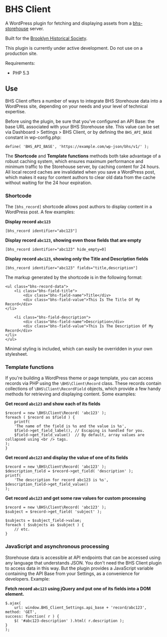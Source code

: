 # BHS Client

A WordPress plugin for fetching and displaying assets from a [bhs-storehouse](https://github.com/boonebgorges/bhs-storehouse) server.

Built for the [Brooklyn Historical Society](brooklynhistory.org).

This plugin is currently under active development. Do not use on a production site.

Requirements:

* PHP 5.3

## Use

BHS Client offers a number of ways to integrate BHS Storehouse data into a WordPress site, depending on your needs and your level of technical expertise.

Before using the plugin, be sure that you've configured an API Base: the base URL associated with your BHS Storehouse site. This value can be set via Dashboard > Settings > BHS Client, or by defining the `BHS_API_BASE` constant in wp-config.php:

    define( 'BHS_API_BASE', 'https://example.com/wp-json/bhs/v1/' );

The **Shortcode** and **Template functions** methods both take advantage of a robust caching system, which ensures maximum performance and minimum traffic to the Storehouse server, by caching content for 24 hours. All local record caches are invalidated when you save a WordPress post, which makes it easy for content authors to clear old data from the cache without waiting for the 24 hour expiration.

### Shortcode

The `[bhs_record]` shortcode allows post authors to display content in a WordPress post. A few examples:

**Display record `abc123`**

    [bhs_record identifier="abc123"]

**Display record `abc123`, showing even those fields that are empty**

    [bhs_record identifier="abc123" hide_empty=0]

**Display record `abc123`, showing only the Title and Description fields**

    [bhs_record identifier="abc123" fields="title,description"]

The markup generated by the shortcode is in the following format:

    <ul class="bhs-record-data">
        <li class="bhs-field-title">
            <div class="bhs-field-name">Title</div>
            <div class="bhs-field-value">This Is The Title Of My Record</div>
	</li>

        <li class="bhs-field-description">
            <div class="bhs-field-name">Description</div>
            <div class="bhs-field-value">This Is The Description Of My Record</div>
	</li>
    </ul>

Minimal styling is included, which can easily be overridden in your own stylesheet.

### Template functions

If you're building a WordPress theme or page template, you can access records via PHP using the `\BHS\Client\Record` class. These records contain collections of `\BHS\Client\RecordField` objects, which provide a few handy methods for retrieving and displaying content. Some examples:

**Get record `abc123` and show each of its fields**

    $record = new \BHS\Client\Record( 'abc123' );
    foreach ( $record as $field ) {
        printf(
	    'The name of the field is %s and the value is %s',
	    $field->get_field_label(), // Escaping is handled for you.
	    $field->get_field_value()  // By default, array values are collapsed using <br /> tags.
	);
    }

**Get record `abc123` and display the value of one of its fields**

    $record = new \BHS\Client\Record( 'abc123' );
    $description_field = $record->get_field( 'description' );
    printf(
        'The description for record abc123 is %s',
	$description_field->get_field_value()
    );

**Get record `abc123` and get some raw values for custom processing**

    $record = new \BHS\Client\Record( 'abc123' );
    $subject = $record->get_field( 'subject' );

    $subjects = $subject_field->value;
    foreach ( $subjects as $subject ) {
        // etc.
    }

### JavaScript and asynchronous processing

Storehouse data is accessible at API endpoints that can be accessed using any language that understands JSON. You don't need the BHS Client plugin to access data in this way. But the plugin provides a JavaScript variable containing the API Base from your Settings, as a convenience for developers. Example:

**Fetch record `abc123` using jQuery and put one of its fields into a DOM element.**

    $.ajax(
        url: window.BHS_Client_Settings.api_base + 'record/abc123',
	method: 'GET',
	success: function( r ) {
	    $( '#abc123-description' ).html( r.description );
	}
    );
